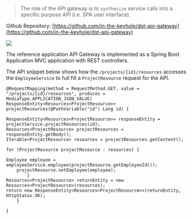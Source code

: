 > The role of the API gateway is to `synthesize` service calls into a specific purpose API (i.e. SPA user interface).

Github Repository: [https://github.com/in-the-keyhole/dst-api-gateway](https://github.com/in-the-keyhole/dst-api-gateway)

![](https://user-images.githubusercontent.com/21327244/27604075-e227c3ce-5b3d-11e7-892f-6315a840e3d4.png)

The reference application API Gateway is implemented as a Spring Boot Application MVC application with REST controllers.

The API snippet below shows how the `/projects/{id}/resources` accesses the `EmployeeService` to full fill a `ProjectResource` request for the API.


    @RequestMapping(method = RequestMethod.GET, value = "/projects/{id}/resources", produces = MediaType.APPLICATION_JSON_VALUE)
    ResponseEntity<Resources<ProjectResource>> projectResources(@PathVariable("id") Long id) {
  
    ResponseEntity<Resources<ProjectResource>> responseEntity = projectService.projectResources(id);
    Resources<ProjectResource> projectResources = responseEntity.getBody();
    Iterable<ProjectResource> resources = projectResources.getContent();
    
    for (ProjectResource projectResource : resources) {
  
    Employee employee =      employeeService.employee(projectResource.getEmployeeId());
    	projectResource.setEmployee(employee);
    		}
    Resources<ProjectResource> returnEntity = new Resources<ProjectResource>(resources);
    return new ResponseEntity<Resources<ProjectResource>>(returnEntity, HttpStatus.OK);
    	}
  
    }
